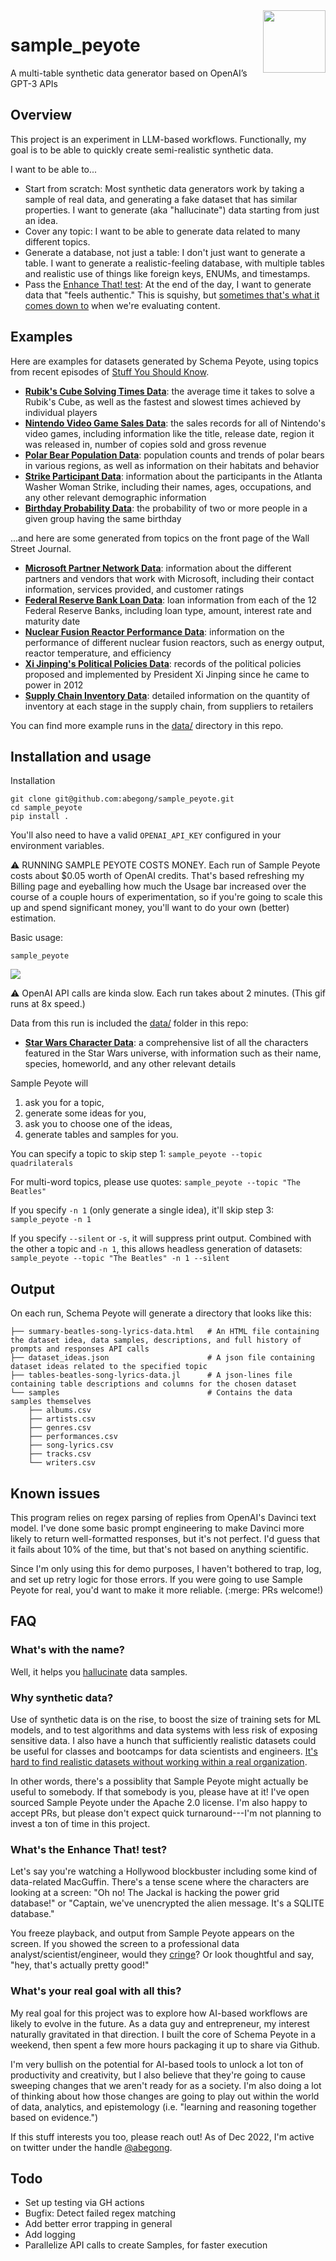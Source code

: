 <img align="right" width="100" height="100" src="https://raw.githubusercontent.com/abegong/sample_peyote/main/assets/sample-peyote-icon.png">

# sample_peyote
A multi-table synthetic data generator based on OpenAI’s GPT-3 APIs

## Overview

This project is an experiment in LLM-based workflows. Functionally, my goal is to be able to quickly create semi-realistic synthetic data.

I want to be able to...

* Start from scratch: Most synthetic data generators work by taking a sample of real data, and generating a fake dataset that has similar properties. I want to generate (aka "hallucinate") data starting from just an idea.
* Cover any topic: I want to be able to generate data related to many different topics.
* Generate a database, not just a table: I don't just want to generate a table. I want to generate a realistic-feeling database, with multiple tables and realistic use of things like foreign keys, ENUMs, and timestamps.
* Pass the [Enhance That! test](https://github.com/abegong/sample_peyote/blob/main/README.md#whats-the-enhance-that-test): At the end of the day, I want to generate data that "feels authentic." This is squishy, but [sometimes that's what it comes down to](https://en.wikipedia.org/wiki/I_know_it_when_I_see_it) when we're evaluating content.

## Examples

Here are examples for datasets generated by Schema Peyote, using topics from recent episodes of [Stuff You Should Know](https://en.wikipedia.org/wiki/Stuff_You_Should_Know).

* **[Rubik's Cube Solving Times Data](https://htmlpreview.github.io/?https://github.com/abegong/sample_peyote/blob/main/data/221214-225352-rubik-s-cube-solving-times-data/summary-rubik-s-cube-solving-times-data.html)**: the average time it takes to solve a Rubik's Cube, as well as the fastest and slowest times achieved by individual players
* **[Nintendo Video Game Sales Data](https://htmlpreview.github.io/?https://github.com/abegong/sample_peyote/blob/main/data/221214-224851-nintendo-video-game-sales-data/summary-nintendo-video-game-sales-data.html)**: the sales records for all of Nintendo's video games, including information like the title, release date, region it was released in, number of copies sold and gross revenue
* **[Polar Bear Population Data](https://htmlpreview.github.io/?https://github.com/abegong/sample_peyote/blob/main/data/221214-224959-polar-bear-population-data/summary-polar-bear-population-data.html)**: population counts and trends of polar bears in various regions, as well as information on their habitats and behavior
* **[Strike Participant Data](https://htmlpreview.github.io/?https://github.com/abegong/sample_peyote/blob/main/data/221214-224748-strike-participant-data/summary-strike-participant-data.html)**: information about the participants in the Atlanta Washer Woman Strike, including their names, ages, occupations, and any other relevant demographic information
* **[Birthday Probability Data](https://htmlpreview.github.io/?https://github.com/abegong/sample_peyote/blob/main/data/221214-225104-birthday-probability-data/summary-birthday-probability-data.html)**: the probability of two or more people in a given group having the same birthday

...and here are some generated from topics on the front page of the Wall Street Journal.

* **[Microsoft Partner Network Data](https://htmlpreview.github.io/?https://github.com/abegong/sample_peyote/blob/main/data/221214-230949-microsoft-partner-network-data/summary-microsoft-partner-network-data.html)**: information about the different partners and vendors that work with Microsoft, including their contact information, services provided, and customer ratings
* **[Federal Reserve Bank Loan Data](https://htmlpreview.github.io/?https://github.com/abegong/sample_peyote/blob/main/data/221214-230516-federal-reserve-bank-loan-data/summary-federal-reserve-bank-loan-data.html)**: loan information from each of the 12 Federal Reserve Banks, including loan type, amount, interest rate and maturity date
* **[Nuclear Fusion Reactor Performance Data](https://htmlpreview.github.io/?https://github.com/abegong/sample_peyote/blob/main/data/221214-230826-nuclear-fusion-reactor-performance-data/summary-nuclear-fusion-reactor-performance-data.html)**: information on the performance of different nuclear fusion reactors, such as energy output, reactor temperature, and efficiency
* **[Xi Jinping's Political Policies Data](https://htmlpreview.github.io/?https://github.com/abegong/sample_peyote/blob/main/data/221214-230226-xi-jinping-s-political-policies-data/summary-xi-jinping-s-political-policies-data.html)**: records of the political policies proposed and implemented by President Xi Jinping since he came to power in 2012
* **[Supply Chain Inventory Data](https://htmlpreview.github.io/?https://github.com/abegong/sample_peyote/blob/main/data/221214-232132-supply-chain-inventory-data/summary-supply-chain-inventory-data.html)**: detailed information on the quantity of inventory at each stage in the supply chain, from suppliers to retailers

You can find more example runs in the [data/](https://github.com/abegong/sample_peyote/tree/main/data) directory in this repo.

## Installation and usage

Installation
```
git clone git@github.com:abegong/sample_peyote.git
cd sample_peyote
pip install .
```

You'll also need to have a valid `OPENAI_API_KEY` configured in your environment variables.

:warning: RUNNING SAMPLE PEYOTE COSTS MONEY. Each run of Sample Peyote costs about $0.05 worth of OpenAI credits. That's based refreshing my Billing page and eyeballing how much the Usage bar increased over the course of a couple hours of experimentation, so if you're going to scale this up and spend significant money, you'll want to do your own (better) estimation.

Basic usage:
```
sample_peyote
```

![](assets/star-wars-sample-peyote-cli.gif)

:warning: OpenAI API calls are kinda slow. Each run takes about 2 minutes. (This gif runs at 8x speed.)

Data from this run is included the [data/](https://github.com/abegong/sample_peyote/tree/main/data) folder in this repo:

* **[Star Wars Character Data](https://htmlpreview.github.io/?https://github.com/abegong/sample_peyote/blob/main/data/221215-051820-star-wars-character-data/summary-star-wars-character-data.html)**: a comprehensive list of all the characters featured in the Star Wars universe, with information such as their name, species, homeworld, and any other relevant details

Sample Peyote will
1. ask you for a topic,
2. generate some ideas for you,
3. ask you to choose one of the ideas,
4. generate tables and samples for you.

You can specify a topic to skip step 1: `sample_peyote --topic quadrilaterals`

For multi-word topics, please use quotes:  `sample_peyote --topic "The Beatles"`

If you specify `-n 1` (only generate a single idea), it'll skip step 3: `sample_peyote -n 1`

If you specify `--silent` or `-s`, it will suppress print output. Combined with the other a topic and `-n 1`, this allows headless generation of datasets: `sample_peyote --topic "The Beatles" -n 1 --silent`

## Output

On each run, Schema Peyote will generate a directory that looks like this:

```
├── summary-beatles-song-lyrics-data.html   # An HTML file containing the dataset idea, data samples, descriptions, and full history of prompts and responses API calls
├── dataset_ideas.json                      # A json file containing dataset ideas related to the specified topic
├── tables-beatles-song-lyrics-data.jl      # A json-lines file containing table descriptions and columns for the chosen dataset
└── samples                                 # Contains the data samples themselves
    ├── albums.csv
    ├── artists.csv
    ├── genres.csv
    ├── performances.csv
    ├── song-lyrics.csv
    ├── tracks.csv
    └── writers.csv
```

## Known issues

This program relies on regex parsing of replies from OpenAI's Davinci text model. I've done some basic prompt engineering to make Davinci more likely to return well-formatted responses, but it's not perfect. I'd guess that it fails about 10% of the time, but that's not based on anything scientific. 

Since I'm only using this for demo purposes, I haven't bothered to trap, log, and set up retry logic for those errors. If you were going to use Sample Peyote for real, you'd want to make it more reliable. (:merge: PRs welcome!)

## FAQ

### What's with the name?
Well, it helps you [hallucinate](https://arxiv.org/abs/2202.03629) data samples.

### Why synthetic data?

Use of synthetic data is on the rise, to boost the size of training sets for ML models, and to test algorithms and data systems with less risk of exposing sensitive data. I also have a hunch that sufficiently realistic datasets could be useful for classes and bootcamps for data scientists and engineers. [It's hard to find realistic datasets without working within a real organization](https://analyticsengineers.club/data-education-is-broken/).

In other words, there's a possiblity that Sample Peyote might actually be useful to somebody. If that somebody is you, please have at it! I've open sourced Sample Peyote under the Apache 2.0 license. I'm also happy to accept PRs, but please don't expect quick turnaround---I'm not planning to invest a ton of time in this project.

### What's the Enhance That! test?
Let's say you're watching a Hollywood blockbuster including some kind of data-related MacGuffin. There's a tense scene where the characters are looking at a screen: "Oh no! The Jackal is hacking the power grid database!" or "Captain, we've unencrypted the alien message. It's a SQLITE database."

You freeze playback, and output from Sample Peyote appears on the screen. If you showed the screen to a professional data analyst/scientist/engineer, would they [cringe](https://www.reddit.com/r/programming/comments/76c2e/whats_the_worst_it_reference_youve_seen_in_a/)? Or look thoughtful and say, "hey, that's actually pretty good!"

### What's your real goal with all this?

My real goal for this project was to explore how AI-based workflows are likely to evolve in the future. As a data guy and entrepreneur, my interest naturally gravitated in that direction. I built the core of Schema Peyote in a weekend, then spent a few more hours packaging it up to share via Github.

I'm very bullish on the potential for AI-based tools to unlock a lot ton of productivity and creativity, but I also believe that they're going to cause sweeping changes that we aren't ready for as a society. I'm also doing a lot of thinking about how those changes are going to play out within the world of data, analytics, and epistemology (i.e. "learning and reasoning together based on evidence.")

If this stuff interests you too, please reach out! As of Dec 2022, I'm active on twitter under the handle [@abegong](https://twitter.com/AbeGong).

## Todo

* Set up testing via GH actions
* Bugfix: Detect failed regex matching
* Add better error trapping in general
* Add logging
* Parallelize API calls to create Samples, for faster execution
